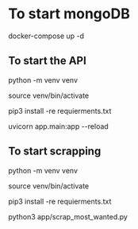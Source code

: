 # To start mongoDB

docker-compose up -d

## To start the API

python -m venv venv

source venv/bin/activate

pip3 install -re requierments.txt

uvicorn app.main:app --reload

## To start scrapping

python -m venv venv

source venv/bin/activate

pip3 install -re requierments.txt

python3 app/scrap_most_wanted.py
